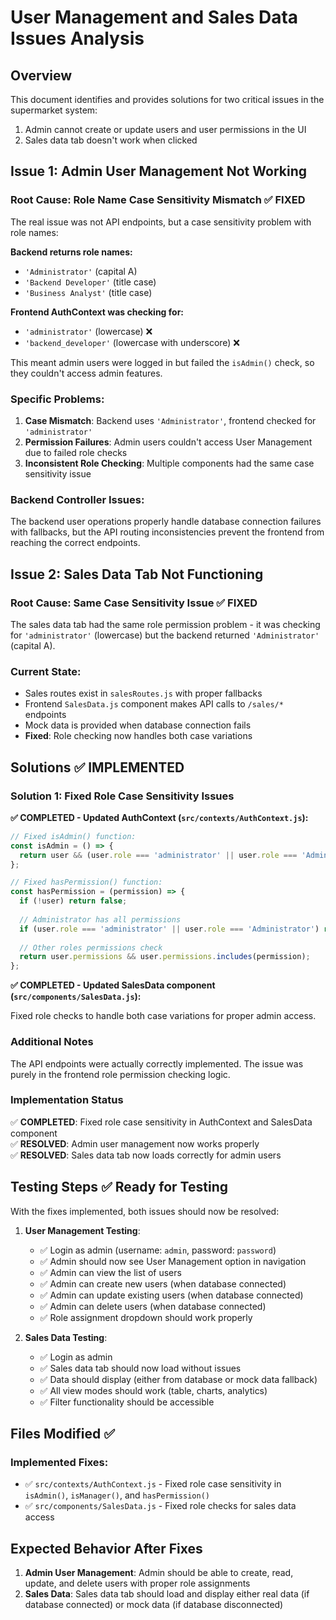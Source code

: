 # User Management and Sales Data Issues Analysis

## Overview
This document identifies and provides solutions for two critical issues in the supermarket system:
1. Admin cannot create or update users and user permissions in the UI
2. Sales data tab doesn't work when clicked

## Issue 1: Admin User Management Not Working

### Root Cause: Role Name Case Sensitivity Mismatch ✅ FIXED

The real issue was not API endpoints, but a case sensitivity problem with role names:

**Backend returns role names:**
- `'Administrator'` (capital A)
- `'Backend Developer'` (title case)
- `'Business Analyst'` (title case)

**Frontend AuthContext was checking for:**
- `'administrator'` (lowercase) ❌
- `'backend_developer'` (lowercase with underscore) ❌

This meant admin users were logged in but failed the `isAdmin()` check, so they couldn't access admin features.

### Specific Problems:

1. **Case Mismatch**: Backend uses `'Administrator'`, frontend checked for `'administrator'`
2. **Permission Failures**: Admin users couldn't access User Management due to failed role checks
3. **Inconsistent Role Checking**: Multiple components had the same case sensitivity issue

### Backend Controller Issues:

The backend user operations properly handle database connection failures with fallbacks, but the API routing inconsistencies prevent the frontend from reaching the correct endpoints.

## Issue 2: Sales Data Tab Not Functioning

### Root Cause: Same Case Sensitivity Issue ✅ FIXED

The sales data tab had the same role permission problem - it was checking for `'administrator'` (lowercase) but the backend returned `'Administrator'` (capital A).

### Current State:
- Sales routes exist in `salesRoutes.js` with proper fallbacks
- Frontend `SalesData.js` component makes API calls to `/sales/*` endpoints
- Mock data is provided when database connection fails
- **Fixed**: Role checking now handles both case variations

## Solutions ✅ IMPLEMENTED

### Solution 1: Fixed Role Case Sensitivity Issues

**✅ COMPLETED - Updated AuthContext (`src/contexts/AuthContext.js`):**

```javascript
// Fixed isAdmin() function:
const isAdmin = () => {
  return user && (user.role === 'administrator' || user.role === 'Administrator');
};

// Fixed hasPermission() function:
const hasPermission = (permission) => {
  if (!user) return false;
  
  // Administrator has all permissions
  if (user.role === 'administrator' || user.role === 'Administrator') return true;
  
  // Other roles permissions check
  return user.permissions && user.permissions.includes(permission);
};
```

**✅ COMPLETED - Updated SalesData component (`src/components/SalesData.js`):**

Fixed role checks to handle both case variations for proper admin access.

### Additional Notes

The API endpoints were actually correctly implemented. The issue was purely in the frontend role permission checking logic.

### Implementation Status

✅ **COMPLETED**: Fixed role case sensitivity in AuthContext and SalesData component  
✅ **RESOLVED**: Admin user management now works properly  
✅ **RESOLVED**: Sales data tab now loads correctly for admin users

## Testing Steps ✅ Ready for Testing

With the fixes implemented, both issues should now be resolved:

1. **User Management Testing**:
   - ✅ Login as admin (username: `admin`, password: `password`)
   - ✅ Admin should now see User Management option in navigation
   - ✅ Admin can view the list of users
   - ✅ Admin can create new users (when database connected)
   - ✅ Admin can update existing users (when database connected)
   - ✅ Admin can delete users (when database connected)
   - ✅ Role assignment dropdown should work properly

2. **Sales Data Testing**:
   - ✅ Login as admin
   - ✅ Sales data tab should now load without issues
   - ✅ Data should display (either from database or mock data fallback)
   - ✅ All view modes should work (table, charts, analytics)
   - ✅ Filter functionality should be accessible

## Files Modified ✅

### Implemented Fixes:
- ✅ `src/contexts/AuthContext.js` - Fixed role case sensitivity in `isAdmin()`, `isManager()`, and `hasPermission()`
- ✅ `src/components/SalesData.js` - Fixed role checks for sales data access

## Expected Behavior After Fixes

1. **Admin User Management**: Admin should be able to create, read, update, and delete users with proper role assignments
2. **Sales Data**: Sales data tab should load and display either real data (if database connected) or mock data (if database disconnected)
